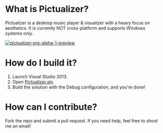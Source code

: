 # What is Pictualizer?

Pictualizer is a desktop music player & visualizer with a heavy focus on aesthetics. It is currently NOT cross-platform
and supports Windows systems only.

[![pictualizer-pre-alpha-1-preview](http://i.imgur.com/bQjwcje.png?1)](https://www.youtube.com/watch?v=gLzC5bHHBgw "pictualizer-pre-alpha-1-preview")


# How do I build it?

1. Launch Visual Studio 2013.
2. Open [Pictualizer.sln](../master/Pictualizer.sln).
3. Build the solution with the Debug configuration, and you're done!

# How can I contribute?

Fork the repo and submit a pull request. If you need help, feel free to shoot me an email!
